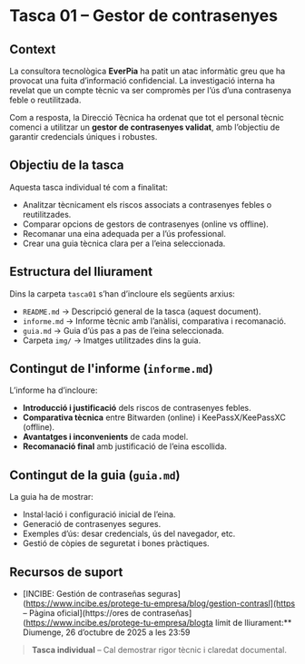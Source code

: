 # Tasca 01 – Gestor de contrasenyes

## Context

La consultora tecnològica **EverPia** ha patit un atac informàtic greu que ha provocat una fuita d’informació confidencial. La investigació interna ha revelat que un compte tècnic va ser compromès per l’ús d’una contrasenya feble o reutilitzada.

Com a resposta, la Direcció Tècnica ha ordenat que tot el personal tècnic comenci a utilitzar un **gestor de contrasenyes validat**, amb l’objectiu de garantir credencials úniques i robustes.

## Objectiu de la tasca

Aquesta tasca individual té com a finalitat:

- Analitzar tècnicament els riscos associats a contrasenyes febles o reutilitzades.
- Comparar opcions de gestors de contrasenyes (online vs offline).
- Recomanar una eina adequada per a l’ús professional.
- Crear una guia tècnica clara per a l’eina seleccionada.

## Estructura del lliurament

Dins la carpeta `tasca01` s’han d’incloure els següents arxius:

- `README.md` → Descripció general de la tasca (aquest document).
- `informe.md` → Informe tècnic amb l’anàlisi, comparativa i recomanació.
- `guia.md` → Guia d’ús pas a pas de l’eina seleccionada.
- Carpeta `img/` → Imatges utilitzades dins la guia.

## Contingut de l'informe (`informe.md`)

L’informe ha d’incloure:

- **Introducció i justificació** dels riscos de contrasenyes febles.
- **Comparativa tècnica** entre Bitwarden (online) i KeePassX/KeePassXC (offline).
- **Avantatges i inconvenients** de cada model.
- **Recomanació final** amb justificació de l’eina escollida.

## Contingut de la guia (`guia.md`)

La guia ha de mostrar:

- Instal·lació i configuració inicial de l’eina.
- Generació de contrasenyes segures.
- Exemples d’ús: desar credencials, ús del navegador, etc.
- Gestió de còpies de seguretat i bones pràctiques.

## Recursos de suport

- [INCIBE: Gestión de contraseñas seguras](https://www.incibe.es/protege-tu-empresa/blog/gestion-contrasl](https – Pàgina oficial](https://ores de contraseñas](https://www.incibe.es/protege-tu-empresa/blogta límit de lliurament:** Diumenge, 26 d’octubre de 2025 a les 23:59  
> **Tasca individual** – Cal demostrar rigor tècnic i claredat documental.

